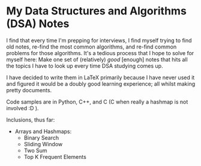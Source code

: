 # My Data Structures and Algorithms (DSA) Notes

I find that every time I'm prepping for interviews, I find myself trying to find old notes, re-find the most common algorithms, and re-find common problems for those algorithms. It's a tedious process that I hope to solve for myself here: Make one set of (relatively) *good* [enough] notes that hits all the topics I have to look up every time DSA studying comes up.

I have decided to write them in LaTeX primarily because I have never used it and figured it would be a doubly good learning experience; all whilst making pretty documents.

Code samples are in Python, C++, and C (C when really a hashmap is not involved :D ).

Inclusions, thus far:

- Arrays and Hashmaps:
    - Binary Search
    - Sliding Window
    - Two Sum
    - Top K Frequent Elements

